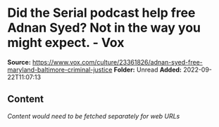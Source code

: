 # Did the Serial podcast help free Adnan Syed? Not in the way you might expect. - Vox

**Source:** https://www.vox.com/culture/23361826/adnan-syed-free-maryland-baltimore-criminal-justice
**Folder:** Unread
**Added:** 2022-09-22T11:07:13




## Content
*Content would need to be fetched separately for web URLs*
